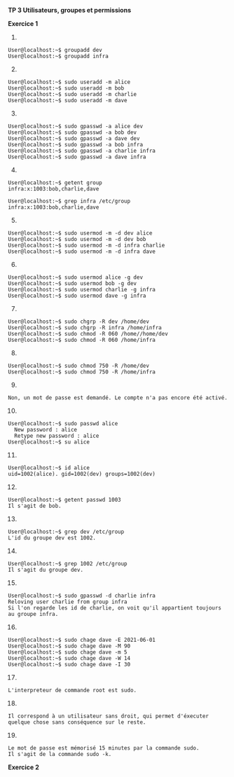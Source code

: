 **TP 3 Utilisateurs, groupes et permissions**

**Exercice 1**

1. 
```console
User@localhost:~$ groupadd dev
User@localhost:~$ groupadd infra
```
2. 
```console
User@localhost:~$ sudo useradd -m alice
User@localhost:~$ sudo useradd -m bob
User@localhost:~$ sudo useradd -m charlie
User@localhost:~$ sudo useradd -m dave
```
3.
```console
User@localhost:~$ sudo gpasswd -a alice dev
User@localhost:~$ sudo gpasswd -a bob dev
User@localhost:~$ sudo gpasswd -a dave dev
User@localhost:~$ sudo gpasswd -a bob infra
User@localhost:~$ sudo gpasswd -a charlie infra
User@localhost:~$ sudo gpasswd -a dave infra
```
4.
```console
User@localhost:~$ getent group
infra:x:1003:bob,charlie,dave

User@localhost:~$ grep infra /etc/group
infra:x:1003:bob,charlie,dave
```
5.
```console
User@localhost:~$ sudo usermod -m -d dev alice
User@localhost:~$ sudo usermod -m -d dev bob
User@localhost:~$ sudo usermod -m -d infra charlie
User@localhost:~$ sudo usermod -m -d infra dave
```
6.
```console
User@localhost:~$ sudo usermod alice -g dev
User@localhost:~$ sudo usermod bob -g dev
User@localhost:~$ sudo usermod charlie -g infra
User@localhost:~$ sudo usermod dave -g infra
```
7.
```console
User@localhost:~$ sudo chgrp -R dev /home/dev
User@localhost:~$ sudo chgrp -R infra /home/infra
User@localhost:~$ sudo chmod -R 060 /home//home/dev
User@localhost:~$ sudo chmod -R 060 /home/infra 
```
8.
```console
User@localhost:~$ sudo chmod 750 -R /home/dev
User@localhost:~$ sudo chmod 750 -R /home/infra
```
9.
```console
Non, un mot de passe est demandé. Le compte n'a pas encore été activé.
```
10.
```console
User@localhost:~$ sudo passwd alice
  New password : alice
  Retype new password : alice
User@localhost:~$ su alice
```
11.
```console
User@localhost:~$ id alice
uid=1002(alice). gid=1002(dev) groups=1002(dev)
```
12.
```console
User@localhost:~$ getent passwd 1003
Il s'agit de bob.
```
13.
```console
User@localhost:~$ grep dev /etc/group
L'id du groupe dev est 1002.
```
14.
```console
User@localhost:~$ grep 1002 /etc/group
Il s'agit du groupe dev.
```
15.
```console
User@localhost:~$ sudo gpasswd -d charlie infra
Reloving user charlie from group infra
Si l'on regarde les id de charlie, on voit qu'il appartient toujours au groupe infra.
```
16.
```console
User@localhost:~$ sudo chage dave -E 2021-06-01
User@localhost:~$ sudo chage dave -M 90 
User@localhost:~$ sudo chage dave -m 5
User@localhost:~$ sudo chage dave -W 14
User@localhost:~$ sudo chage dave -I 30
```
17.
```console
L'interpreteur de commande root est sudo.
```
18.
```console
Il correspond à un utilisateur sans droit, qui permet d'éxecuter quelque chose sans conséquence sur le reste.
```
19.
```console
Le mot de passe est mémorisé 15 minutes par la commande sudo.
Il s'agit de la commande sudo -k.
```

**Exercice 2**

